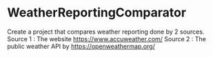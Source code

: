 # WeatherReportingComparator
Create a project that compares weather reporting done by 2 sources. Source 1 : The website https://www.accuweather.com/ Source 2 : The public weather API by https://openweathermap.org/

